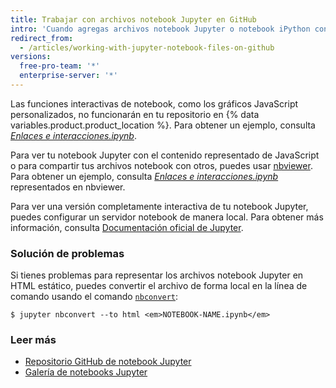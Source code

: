 ```yaml
---
title: Trabajar con archivos notebook Jupyter en GitHub
intro: 'Cuando agregas archivos notebook Jupyter o notebook iPython con una extensión *.ipynb* en {% data variables.product.product_location %}, se representarán como archivos HTML estáticos en tu repositorio.'
redirect_from:
  - /articles/working-with-jupyter-notebook-files-on-github
versions:
  free-pro-team: '*'
  enterprise-server: '*'
---
```



Las funciones interactivas de notebook, como los gráficos JavaScript personalizados, no funcionarán en tu repositorio en {% data variables.product.product_location %}. Para obtener un ejemplo, consulta [*Enlaces e interacciones.ipynb*](https://github.com/bokeh/bokeh-notebooks/blob/master/tutorial/06%20-%20Linking%20and%20Interactions.ipynb).

Para ver tu notebook Jupyter con el contenido representado de JavaScript o para compartir tus archivos notebook con otros, puedes usar [nbviewer](https://nbviewer.jupyter.org/). Para obtener un ejemplo, consulta [*Enlaces e interacciones.ipynb*](https://nbviewer.jupyter.org/github/bokeh/bokeh-notebooks/blob/master/tutorial/06%20-%20Linking%20and%20Interactions.ipynb) representados en nbviewer.

Para ver una versión completamente interactiva de tu notebook Jupyter, puedes configurar un servidor notebook de manera local. Para obtener más información, consulta [Documentación oficial de Jupyter](http://jupyter.readthedocs.io/en/latest/index.html).

### Solución de problemas

Si tienes problemas para representar los archivos notebook Jupyter en HTML estático, puedes convertir el archivo de forma local en la línea de comando usando el comando [`nbconvert`](https://github.com/jupyter/nbconvert):

```shell
$ jupyter nbconvert --to html <em>NOTEBOOK-NAME.ipynb</em>
```

### Leer más

- [Repositorio GitHub de notebook Jupyter](https://github.com/jupyter/jupyter_notebook)
- [Galería de notebooks Jupyter](https://github.com/jupyter/jupyter/wiki/A-gallery-of-interesting-Jupyter-Notebooks)
